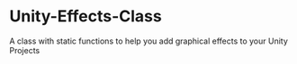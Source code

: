 # Unity-Effects-Class
A class with static functions to help you add graphical effects to your Unity Projects
